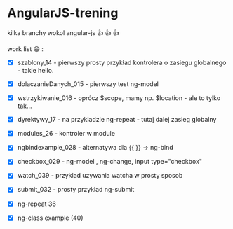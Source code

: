 # AngularJS-trening
kilka branchy wokol angular-js  :+1: :+1: :+1:


work list :smile: :

- [x] szablony_14  - pierwszy prosty przykład kontrolera o zasiegu globalnego - takie hello.
- [x] dolaczanieDanych_015 - pierwszy test ng-model
- [x] wstrzykiwanie_016 - oprócz $scope, mamy np. $location - ale to tylko tak...
- [x] dyrektywy_17 - na przykladzie ng-repeat - tutaj dalej zasieg globalny
- [x] modules_26 - kontroler w module
- [x] ngbindexample_028 - alternatywa dla {{ }} -> ng-bind
- [x] checkbox_029 - ng-model , ng-change, input type="checkbox"
- [x] watch_039 - przyklad uzywania watcha w prosty sposob
- [x] submit_032 - prosty przyklad ng-submit
- [x] ng-repeat 36
- [x] ng-class example (40)




